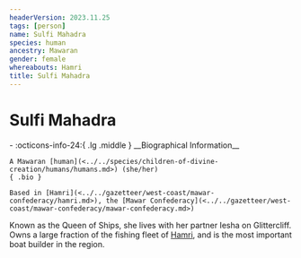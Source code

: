 ```yaml
---
headerVersion: 2023.11.25
tags: [person]
name: Sulfi Mahadra
species: human
ancestry: Mawaran
gender: female
whereabouts: Hamri
title: Sulfi Mahadra
---
```

# Sulfi Mahadra
<div class="grid cards ext-narrow-margin ext-one-column" markdown>
- :octicons-info-24:{ .lg .middle } __Biographical Information__

    A Mawaran [human](<../../species/children-of-divine-creation/humans/humans.md>) (she/her)  
    { .bio }

    Based in [Hamri](<../../gazetteer/west-coast/mawar-confederacy/hamri.md>), the [Mawar Confederacy](<../../gazetteer/west-coast/mawar-confederacy/mawar-confederacy.md>)
</div>


Known as the Queen of Ships, she lives with her partner Iesha on Glittercliff. Owns a large fraction of the fishing fleet of [Hamri](<../../gazetteer/west-coast/mawar-confederacy/hamri.md>), and is the most important boat builder in the region.